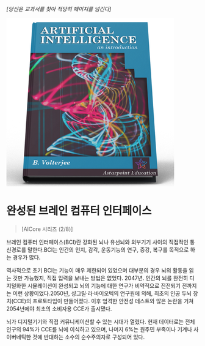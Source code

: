 *[당신은 교과서를 찾아 적당히 페이지를 넘긴다]*

![AI 교과서](/resources/lore/textbookAI440.png)
# 완성된 브레인 컴퓨터 인터페이스
> [AICore 시리즈 (2/8)]

브레인 컴퓨터 인터페이스(BCI)란 강화된 뇌나 유선뇌와 외부기기 사이의 직접적인 통신경로를 말한다.BCI는 인간의 인지, 감각, 운동기능의 연구, 증강, 복구를 목적으로 하는 경우가 많다.

역사적으로 초기 BCI는 기능이 매우 제한되어 있었으며 대부분의 경우 뇌의 활동을 읽는 것만 가능했지, 직접 입력을 보내는 방법은 없었다. 2047년. 인간의 뇌를 완전히 디지털화한 시뮬레이션이 완성되고 뇌의 기능에 대한 연구가 비약적으로 진전되기 전까지는 이런 상황이었다.2050년, 샹그릴·라·바이오텍의 연구원에 의해, 최초의 인공 두뇌 장치(CCE)의 프로토타입이 만들어졌다. 이후 엄격한 안전성 테스트와 많은 논란을 거쳐 2054년에야 최초의 소비자용 CCE가 출시됐다.

뇌가 디지털기기와 직접 커뮤니케이션할 수 있는 시대가 열렸다. 현재 데이터로는 전체 인구의 94%가 CCE를 뇌에 이식하고 있으며, 나머지 6%는 원주민 부족이나 기계나 사이버네틱한 것에 반대하는 소수의 순수주의자로 구성되어 있다.
